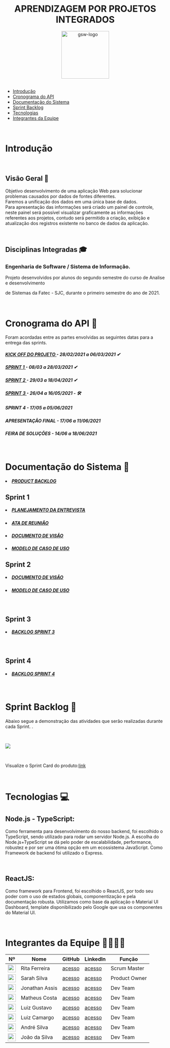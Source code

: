 <div align="center">

# APRENDIZAGEM POR PROJETOS INTEGRADOS

   <img src="https://i.imgur.com/dKuDMU6.png" alt="gsw-logo" width=150 >
</div>

 <br/>

- [Introdução](#Introdução)
- [Cronograma do API](#CronogramadoAPI)
- [Documentação do Sistema](#Documentacao)
- [Sprint Backlog](#SprintBacklog)
- [Tecnologias](#Tecnologias)
- [Integrantes da Equipe](#IntegrantesdaEquipe)

 <br/>

 # Introdução <a name = "Introdução"></a>
 <br/>

## Visão Geral 🔎

Objetivo desenvolvimento de uma aplicação Web para solucionar problemas causados por dados de fontes diferentes.
<br/>
Faremos a unificação dos dados em uma única base de dados.
<br/>
Para apresentação das informações será criado um painel de controle, neste painel será possível visualizar graficamente as informações referentes aos projetos, contudo será permitido a criação, exibição e atualização dos registros existente no banco de dados da aplicação.

<br/>

## Disciplinas Integradas 🎓

### Engenharia de Software / Sistema de Informação.

Projeto desenvolvidos por alunos do segundo semestre do curso de Analise e desenvolvimento

de Sistemas da Fatec - SJC, durante o primeiro semestre do ano de 2021.

<br/>

# Cronograma do API 📆 <a name = "CronogramadoAPI"></a>

Foram acordadas entre as partes envolvidas as seguintes datas para a entrega das sprints.

<h5 >
   <a href='https://github.com/ferreirarita/APRENDIZAGEM-POR-PROJETOS-INTEGRADOS-2021/tree/main/Refer%C3%AAncias/Kickoff'>
   KICK OFF DO PROJETO </a> - 28/02/2021 a 06/03/2021 ✔</h5>

   <h5 >
   <a href='https://github.com/ferreirarita/APRENDIZAGEM-POR-PROJETOS-INTEGRADOS-2021/tree/main/Refer%C3%AAncias/Sprint%201'>
   SPRINT 1 </a> - 08/03 a 28/03/2021 ✔</h5>

   <h5 >
   <a href='https://github.com/ferreirarita/APRENDIZAGEM-POR-PROJETOS-INTEGRADOS-2021/tree/main/Refer%C3%AAncias/Sprint%202'>
   SPRINT 2 </a> - 29/03 a 18/04/2021 ✔</h5>

   <h5 >
   <a href=''>
  SPRINT 3 </a> - 26/04 a 16/05/2021 - 🛠</h5>

   <h5 >

 SPRINT 4 </a> - 17/05 a 05/06/2021</h5>

   <h5 >

 APRESENTAÇÃO FINAL </a> - 17/06 a 11/06/2021</h5>

   <h5 >

 FEIRA DE SOLUÇÕES</a> - 14/06 a 18/06/2021</h5>

 <br/>

# Documentação do Sistema 📂 <a name = "Documentacao"></a>

  <h5 >
   <a href='https://github.com/ferreirarita/APRENDIZAGEM-POR-PROJETOS-INTEGRADOS-2021/tree/main/Refer%C3%AAncias/Backlogtotal'>
   <li> PRODUCT BACKLOG</li></a> </h5>

## Sprint 1

  <h5 >
   <a href='https://github.com/ferreirarita/APRENDIZAGEM-POR-PROJETOS-INTEGRADOS-2021/tree/main/Referências/Documentos/Planejamento'>
   <li> PLANEJAMENTO DA ENTREVISTA</li></a> </h5>

   <h5 >
   <a href='https://github.com/ferreirarita/APRENDIZAGEM-POR-PROJETOS-INTEGRADOS-2021/tree/main/Referências/Documentos/Ata'>
   <li> ATA DE REUNIÃO</li></a> </h5>

   <h5 >
   <a href='https://github.com/ferreirarita/APRENDIZAGEM-POR-PROJETOS-INTEGRADOS-2021/tree/main/Referências/Documentos/DocumentoVisao'>
   <li>DOCUMENTO DE VISÃO</li></a> </h5>

   <h5 >
   <a href='https://github.com/ferreirarita/APRENDIZAGEM-POR-PROJETOS-INTEGRADOS-2021/tree/main/Referências/Documentos/CasodeUso'>
   <li>MODELO DE CASO DE USO</li> </a> </h5>
 
## Sprint 2

   <h5 >
   <a href='https://github.com/ferreirarita/APRENDIZAGEM-POR-PROJETOS-INTEGRADOS-2021/tree/main/Refer%C3%AAncias/Documentos/Sprint%202/DocumentoVisao'>
   <li>DOCUMENTO DE VISÃO</li></a> </h5>

   <h5 >
   <a href='https://github.com/ferreirarita/APRENDIZAGEM-POR-PROJETOS-INTEGRADOS-2021/tree/main/Referências/Documentos/Sprint%202/CasosDeUso'>

   <li>MODELO DE CASO DE USO</li> </a> </h5>

   <br/>

## Sprint 3

   <h5 >
   <a href='https://github.com/ferreirarita/APRENDIZAGEM-POR-PROJETOS-INTEGRADOS-2021/tree/main/Refer%C3%AAncias/DocBacklogSprint3'>

   <li>BACKLOG SPRINT 3</li> </a> </h5>

   <br/>

## Sprint 4

  <h5 >
  <a href='https://github.com/ferreirarita/APRENDIZAGEM-POR-PROJETOS-INTEGRADOS-2021/tree/main/Refer%C3%AAncias/DocBacklogSprint4'>

  <li>BACKLOG SPRINT 4</li> </a> </h5>

  <br/>

# Sprint Backlog 📃<a name = "SprintBacklog"></a>

<h align="center"> Abaixo segue a demonstração das atividades que serão realizadas durante cada Sprint. .</h>

 <br/>

![](https://i.imgur.com/ySfad3c.jpg)

 <br/>

Visualize o Sprint Card do produto:[link](https://github.com/ferreirarita/APRENDIZAGEM-POR-PROJETOS-INTEGRADOS-2021/tree/main/Refer%C3%AAncias/Cards)

 <br/>

# Tecnologias 💻 <a name = "Tecnologias"></a>

## Node.js - TypeScript:

Como ferramenta para desenvolvimento do nosso backend, foi escolhido o TypeScript, sendo utilizado para rodar um servidor Node.js. A escolha do Node.js+TypeScript se dá pelo poder de escalabilidade, performance, robustez e por ser uma ótima opção em um ecossistema JavaScript. Como Framework de backend foi utilizado o Express.

   <br/>

## ReactJS:

Como framework para Frontend, foi escolhido o ReactJS, por todo seu poder com o uso de estados globais, componentização  e pela documentação robusta. Utilizamos como base da aplicação o Material UI Dashboard, template disponibilizado pelo Google que usa os componentes do Material UI.

<br/>

# Integrantes da Equipe 👩‍💻👨‍💻 <a name = "IntegrantesdaEquipe"></a>

| Nº                                                                      | Nome           | GitHub                                          | Linkedln                                                          | Função        |
| ----------------------------------------------------------------------- | -------------- | ----------------------------------------------- | ----------------------------------------------------------------- | ------------- |
| <img width="25px" height="25px" src="https://i.imgur.com/kEh4Dqy.png">  | Rita Ferreira  | [acesso](https://github.com/ferreirarita)       | [acesso](https://www.linkedin.com/in/rita-ferreira-894ba1200)     | Scrum Master  |
| <img width="25px" height="25px" src="https://i.imgur.com/mnY9Ye9.jpeg"> | Sarah Silva    | [acesso](https://github.com/Sarah6197)          | [acesso](https://www.linkedin.com/in/sarah-fernandes-494000196/)  | Product Owner |
| <img width="25px" height="25px" src="https://i.imgur.com/IVGZ0fB.png">  | Jonathan Assis | [acesso](https://github.com/Jonathan-Assis)     | [acesso](https://www.linkedin.com/in/jonathan-gabriel-/)          | Dev Team      |
| <img width="25px" height="25px" src="https://i.imgur.com/OoDTvzZ.png">  | Matheus Costa  | [acesso](https://www.github.com/MatheusCoxxxta) | [acesso](https://www.linkedin.com/in/matheus-costa-500695187)     | Dev Team      |
| <img width="25px" height="25px" src="https://i.imgur.com/3iXu5DL.jpg">  | Luiz Gustavo   | [acesso](https://github.com/UkitakeKazui)       | [acesso](https://www.linkedin.com/in/gustavo-vieira-699729207/)   | Dev Team      |
| <img width="25px" height="25px" src="https://i.imgur.com/zWdgoeZ.jpeg"> | Luiz Camargo   | [acesso](https://github.com/Felipe221070)       | [acesso](https://www.linkedin.com/in/felipe-programador)          | Dev Team      |
| <img width="25px" height="25px" src="https://i.imgur.com/sWAKtzF.jpg">  | André Silva    | [acesso](https://github.com/AndreSilva358)      | [acesso](https://www.linkedin.com/in/andr%C3%A9-silva-63a4621ba/) | Dev Team      |
| <img width="25px" height="25px" src="https://i.imgur.com/hUlRdDm.jpg">  | João da Silva  | [acesso](https://github.com/Joaoevr)            | [acesso](https://www.linkedin.com/in/joão-vitor-silva-261a471b9/) | Dev Team      |
